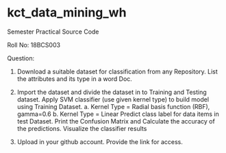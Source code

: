 # kct_data_mining_wh
Semester Practical Source Code

Roll No: 18BCS003

Question:

1. Download a suitable dataset for classification from any Repository. List the attributes and its type in a word Doc. 

2. Import the dataset and divide the dataset in to Training and Testing dataset. Apply SVM classifier (use given kernel type) to build model using Training Dataset.
a. Kernel Type = Radial basis function (RBF), gamma=0.6
b. Kernel Type = Linear
Predict class label for data items in test Dataset. Print the Confusion Matrix and Calculate the accuracy of the predictions. Visualize the classifier results

3. Upload in your github account. Provide the link for access.
